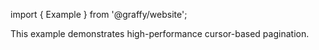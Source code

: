 import { Example } from '@graffy/website';

<Example />

This example demonstrates high-performance cursor-based pagination.
